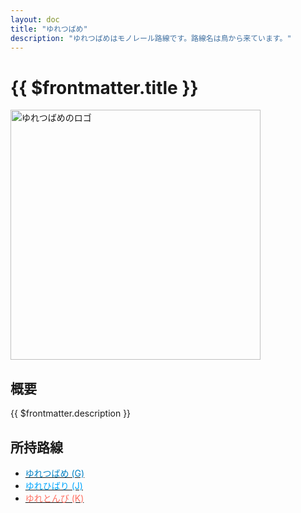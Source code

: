 ```yaml
---
layout: doc
title: "ゆれつばめ"
description: "ゆれつばめはモノレール路線です。路線名は鳥から来ています。"
---
```


# {{ $frontmatter.title }}
<img src="/img/company/houbutuHG/yuretubame.webp" alt="ゆれつばめのロゴ" width="400px">

## 概要
{{ $frontmatter.description }}

## 所持路線
- [<span style="color: #0281C4">ゆれつばめ (G)</span>](/company/houbutuHG/yuretubame/line/yuretubame.md)
- [<span style="color: #00a6ff">ゆれひばり (J)</span>](/company/houbutuHG/yuretubame/line/yurehibari.md)
- [<span style="color: #FF6F61">ゆれとんび (K)</span>](/company/houbutuHG/yuretubame/line/yuretombi.md)

